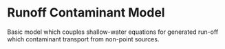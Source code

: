 # Runoff Contaminant Model

Basic model which couples shallow-water equations for generated run-off which contaminant transport from non-point sources.
